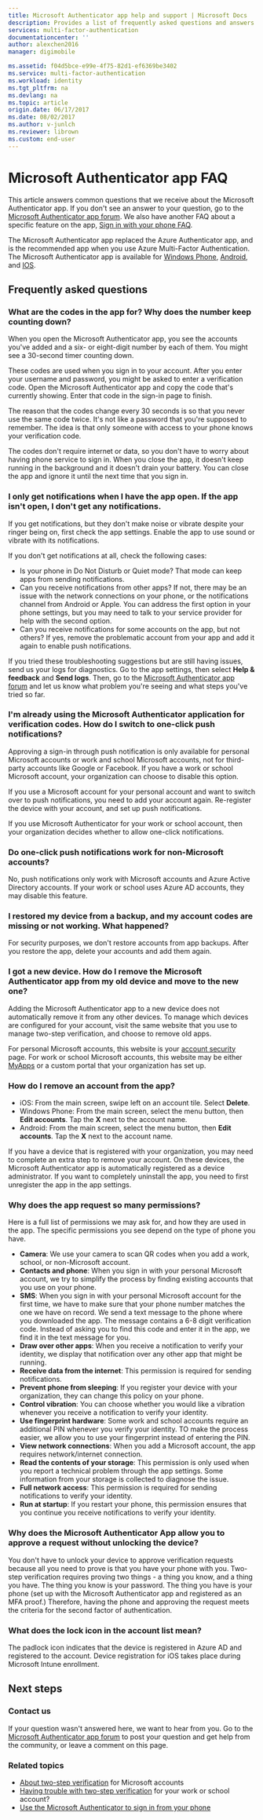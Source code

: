 ```yaml
---
title: Microsoft Authenticator app help and support | Microsoft Docs
description: Provides a list of frequently asked questions and answers related to the Microsoft Authentication app and Azure Multi-Factor Authentication.
services: multi-factor-authentication
documentationcenter: ''
author: alexchen2016
manager: digimobile

ms.assetid: f04d5bce-e99e-4f75-82d1-ef6369be3402
ms.service: multi-factor-authentication
ms.workload: identity
ms.tgt_pltfrm: na
ms.devlang: na
ms.topic: article
origin.date: 06/17/2017
ms.date: 08/02/2017
ms.author: v-junlch
ms.reviewer: librown
ms.custom: end-user
---
```

# Microsoft Authenticator app FAQ

This article answers common questions that we receive about the Microsoft Authenticator app. If you don't see an answer to your question, go to the [Microsoft Authenticator app forum](https://social.technet.microsoft.com/Forums/en-US/home?forum=MicrosoftAuthenticatorApp). We also have another FAQ about a specific feature on the app, [Sign in with your phone FAQ](microsoft-authenticator-app-phone-signin-faq.md).

The Microsoft Authenticator app replaced the Azure Authenticator app, and is the recommended app when you use Azure Multi-Factor Authentication. The Microsoft Authenticator app is available for [Windows Phone](http://go.microsoft.com/fwlink/?Linkid=825071), [Android](http://go.microsoft.com/fwlink/?Linkid=825072), and [IOS](http://go.microsoft.com/fwlink/?Linkid=825073).

## Frequently asked questions

### What are the codes in the app for? Why does the number keep counting down?

When you open the Microsoft Authenticator app, you see the accounts you've added and a six- or eight-digit number by each of them. You might see a 30-second timer counting down.

These codes are used when you sign in to your account. After you enter your username and password, you might be asked to enter a verification code. Open the Microsoft Authenticator app and copy the code that's currently showing. Enter that code in the sign-in page to finish.

The reason that the codes change every 30 seconds is so that you never use the same code twice. It's not like a password that you're supposed to remember. The idea is that only someone with access to your phone knows your verification code.

The codes don't require internet or data, so you don't have to worry about having phone service to sign in. When you close the app, it doesn't keep running in the background and it doesn't drain your battery. You can close the app and ignore it until the next time that you sign in.  

### I only get notifications when I have the app open. If the app isn't open, I don't get any notifications.

If you get notifications, but they don't make noise or vibrate despite your ringer being on, first check the app settings. Enable the app to use sound or vibrate with its notifications.

If you don't get notifications at all, check the following cases:

- Is your phone in Do Not Disturb or Quiet mode? That mode can keep apps from sending notifications.
- Can you receive notifications from other apps? If not, there may be an issue with the network connections on your phone, or the notifications channel from Android or Apple. You can address the first option in your phone settings, but you may need to talk to your service provider for help with the second option.
- Can you receive notifications for some accounts on the app, but not others? If yes, remove the problematic account from your app and add it again to enable push notifications. 

If you tried these troubleshooting suggestions but are still having issues, send us your logs for diagnostics. Go to the app settings, then select **Help & feedback** and **Send logs**. Then, go to the [Microsoft Authenticator app forum](https://social.technet.microsoft.com/Forums/en-US/home?forum=MicrosoftAuthenticatorApp) and let us know what problem you're seeing and what steps you've tried so far. 

### I'm already using the Microsoft Authenticator application for verification codes. How do I switch to one-click push notifications?
Approving a sign-in through push notification is only available for personal Microsoft accounts or work and school Microsoft accounts, not for third-party accounts like Google or Facebook. If you have a work or school Microsoft account, your organization can choose to disable this option.

If you use a Microsoft account for your personal account and want to switch over to push notifications, you need to add your account again. Re-register the device with your account, and set up push notifications.  

If you use Microsoft Authenticator for your work or school account, then your organization decides whether to allow one-click notifications.

### Do one-click push notifications work for non-Microsoft accounts?
No, push notifications only work with Microsoft accounts and Azure Active Directory accounts. If your work or school uses Azure AD accounts, they may disable this feature.  

### I restored my device from a backup, and my account codes are missing or not working. What happened?
For security purposes, we don't restore accounts from app backups.  After you restore the app, delete your accounts and add them again.

### I got a new device. How do I remove the Microsoft Authenticator app from my old device and move to the new one?
Adding the Microsoft Authenticator app to a new device does not automatically remove it from any other devices. To manage which devices are configured for your account, visit the same website that you use to manage two-step verification, and choose to remove old apps.

For personal Microsoft accounts, this website is your [account security](https://account.microsoft.com/security) page. For work or school Microsoft accounts, this website may be either [MyApps](https://login.partner.microsoftonline.cn) or a custom portal that your organization has set up.

### How do I remove an account from the app?
- iOS: From the main screen, swipe left on an account tile. Select **Delete**.
- Windows Phone: From the main screen, select the menu button, then **Edit accounts**. Tap the **X** next to the account name.
- Android: From the main screen, select the menu button, then **Edit accounts**. Tap the **X** next to the account name.

If you have a device that is registered with your organization, you may need to complete an extra step to remove your account. On these devices, the Microsoft Authenticator app is automatically registered as a device administrator. If you want to completely uninstall the app, you need to first unregister the app in the app settings.

### Why does the app request so many permissions?
Here is a full list of permissions we may ask for, and how they are used in the app. The specific permissions you see depend on the type of phone you have.

- **Camera**: We use your camera to scan QR codes when you add a work, school, or non-Microsoft account.
- **Contacts and phone**: When you sign in with your personal Microsoft account, we try to simplify the process by finding existing accounts that you use on your phone.
- **SMS**: When you sign in with your personal Microsoft account for the first time, we have to make sure that your phone number matches the one we have on record. We send a text message to the phone where you downloaded the app. The message contains a 6-8 digit verification code. Instead of asking you to find this code and enter it in the app, we find it in the text message for you.
- **Draw over other apps**: When you receive a notification to verify your identity, we display that notification over any other app that might be running.
- **Receive data from the internet**: This permission is required for sending notifications.
- **Prevent phone from sleeping**: If you register your device with your organization, they can change this policy on your phone.
- **Control vibration**: You can choose whether you would like a vibration whenever you receive a notification to verify your identity.
- **Use fingerprint hardware**: Some work and school accounts require an additional PIN whenever you verify your identity. TO make the process easier, we allow you to use your fingerprint instead of entering the PIN.
- **View network connections**: When you add a Microsoft account, the app requires network/internet connection.
- **Read the contents of your storage**: This permission is only used when you report a technical problem through the app settings. Some information from your storage is collected to diagnose the issue.
- **Full network access**: This permission is required for sending notifications to verify your identity.
- **Run at startup**: If you restart your phone, this permission ensures that you continue you receive notifications to verify your identity.

### Why does the Microsoft Authenticator App allow you to approve a request without unlocking the device?

You don't have to unlock your device to approve verification requests because all you need to prove is that you have your phone with you. Two-step verification requires proving two things - a thing you know, and a thing you have. The thing you know is your password. The thing you have is your phone (set up with the Microsoft Authenticator app and registered as an MFA proof.) Therefore, having the phone and approving the request meets the criteria for the second factor of authentication. 

### What does the lock icon in the account list mean?

The padlock icon indicates that the device is registered in Azure AD and registered to the account. Device registration for iOS takes place during Microsoft Intune enrollment.

## Next steps

### Contact us
If your question wasn't answered here, we want to hear from you. Go to the [Microsoft Authenticator app forum](https://social.technet.microsoft.com/Forums/en-US/home?forum=MicrosoftAuthenticatorApp) to post your question and get help from the community, or leave a comment on this page.


### Related topics
- [About two-step verification](https://support.microsoft.com/help/12408/microsoft-account-about-two-step-verification) for Microsoft accounts
- [Having trouble with two-step verification](multi-factor-authentication-end-user-troubleshoot.md) for your work or school account?
- [Use the Microsoft Authenticator to sign in from your phone](microsoft-authenticator-app-phone-signin-faq.md)

<!-- Update_Description: wording update -->
